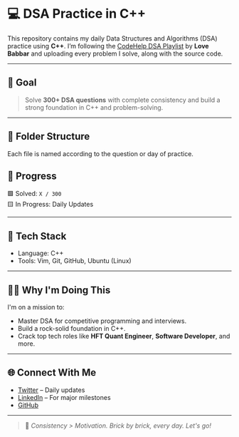 # 💻 DSA Practice in C++

This repository contains my daily Data Structures and Algorithms (DSA) practice using **C++**. I’m following the [CodeHelp DSA Playlist](https://www.youtube.com/playlist?list=PLDzeHZWIZsTryvtXdMr6rPh4IDexB5NIA) by **Love Babbar** and uploading every problem I solve, along with the source code.

---

## 📅 Goal

> Solve **300+ DSA questions** with complete consistency and build a strong foundation in C++ and problem-solving.

---

## 📁 Folder Structure

Each file is named according to the question or day of practice. 

## 🚀 Progress

🟩 Solved: `X / 300`  
🟨 In Progress: Daily Updates

---

## 🧠 Tech Stack

- Language: C++
- Tools: Vim, Git, GitHub, Ubuntu (Linux)

---

## 🐱‍💻 Why I'm Doing This

I'm on a mission to:
- Master DSA for competitive programming and interviews.
- Build a rock-solid foundation in C++.
- Crack top tech roles like **HFT Quant Engineer**, **Software Developer**, and more.

---

## 🌐 Connect With Me

- [Twitter](https://twitter.com/) – Daily updates
- [LinkedIn](http://www.linkedin.com/in/karan-khanna-384967340) – For major milestones
- [GitHub](https://github.com/SimplySenpai17)

---

> 🧠 *Consistency > Motivation. Brick by brick, every day. Let's go!*
